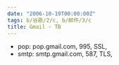 ```yaml
---
date: "2006-10-19T00:00:00Z"
tags: b/谷歌/2/c, b/邮件/3/c
title: Gmail - TB
---
```


- pop: pop.gmail.com, 995, SSL, 
- smtp: smtp.gmail.com, 587, TLS,
